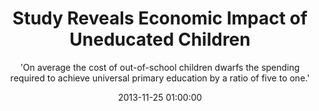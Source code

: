 ---
layout: post
title:  "Study Reveals Economic Impact of Uneducated Children"
subtitle:  "'On average the cost of out-of-school children dwarfs the spending required to achieve universal primary education by a ratio of five to one.'"
date:   2013-11-25 01:00:00
refurl: http://www.voanews.com/content/schoolchildren-uneducated-primary-study-africa-asia-gdp-economic-education/1795437.html
source: voanews.com
categories: linkpost
---